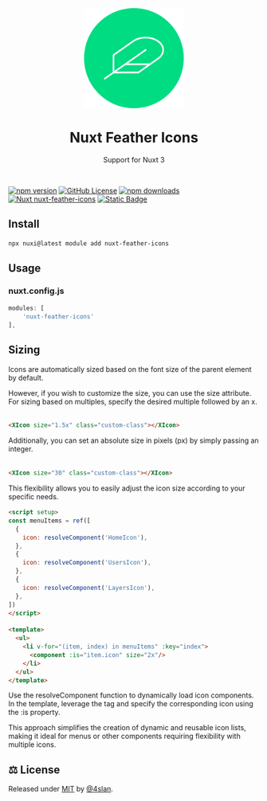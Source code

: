 <div align="center">
<img src=".github/nuxt-feather-icons.svg" width="200">
</div>
<h1 align="center">Nuxt Feather Icons</h1>
<p align="center">Support for Nuxt 3</p>
<br>


[![npm version][npm-v-src]][npm-v-href]
[![GitHub License][license]][license-href]
[![npm downloads][npm-d-src]][npm-d-href]
[![Nuxt nuxt-feather-icons][nuxt-src]][nuxt-href]
[![Static Badge][sponsor-src]][sponsor-href]

## Install

```bash
npx nuxi@latest module add nuxt-feather-icons
```

## Usage

### nuxt.config.js

``` js
modules: [
    'nuxt-feather-icons'
],
```

## Sizing

<p>Icons are automatically sized based on the font size of the parent element by default.</p>
<p>However, if you wish to customize the size, you can use the size attribute. For sizing based on multiples, specify the
desired multiple followed by an x.</p>

```html

<XIcon size="1.5x" class="custom-class"></XIcon>
```

<p>Additionally, you can set an absolute size in pixels (px) by simply passing an integer.</p>

```html

<XIcon size="30" class="custom-class"></XIcon>
```

<p>This flexibility allows you to easily adjust the icon size according to your specific needs.</p>

```html
<script setup>
const menuItems = ref([
  {
    icon: resolveComponent('HomeIcon'),
  },
  {
    icon: resolveComponent('UsersIcon'),
  },
  {
    icon: resolveComponent('LayersIcon'),
  },
])
</script>

<template>
  <ul>
    <li v-for="(item, index) in menuItems" :key="index">
      <component :is="item.icon" size="2x"/>
    </li>
  </ul>
</template>

```

<p>Use the resolveComponent function to dynamically load icon components. In the template, leverage the <component> tag and specify the corresponding icon using the :is property.</p>
<p>This approach simplifies the creation of dynamic and reusable icon lists, making it ideal for menus or other components requiring flexibility with multiple icons.</p>




## ⚖️ License

Released under [MIT](/LICENSE) by [@4slan](https://github.com/4sllan).


[npm-v-src]: https://img.shields.io/npm/v/nuxt-feather-icons/latest.svg?style=flat-square&colorA=18181B&colorB=28CF8D

[npm-v-href]: https://www.npmjs.com/package/nuxt-feather-icons

[license]: https://img.shields.io/github/license/4sllan/nuxt-feather-icons?style=flat-square&colorA=18181B&colorB=28CF8D

[license-href]: https://github.com/4sllan/nuxt-feather-icons

[nuxt-src]: https://img.shields.io/badge/Nuxt-18181B?logo=nuxt.js

[nuxt-href]: https://nuxt.com/

[npm-d-src]: https://img.shields.io/npm/dt/nuxt-feather-icons.svg?style=flat-square&colorA=18181B&colorB=28CF8D

[npm-d-href]: https://www.npmjs.com/package/nuxt-feather-icons

[sponsor-src]: https://img.shields.io/badge/-%E2%99%A5%20Sponsors-ec5cc6?style=flat-square

[sponsor-href]:https://github.com/sponsors/4sllan